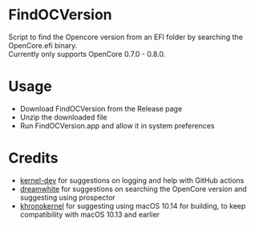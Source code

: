 # FindOCVersion
Script to find the Opencore version from an EFI folder by searching the OpenCore.efi binary.<br />
Currently only supports OpenCore 0.7.0 - 0.8.0.

# Usage
- Download FindOCVersion from the Release page
- Unzip the downloaded file
- Run FindOCVersion.app and allow it in system preferences

# Credits
- [kernel-dev](https://github.com/kernel-dev) for suggestions on logging and help with GitHub actions
- [dreamwhite](https://github.com/dreamwhite) for suggestions on searching the OpenCore version and suggesting using prospector
- [khronokernel](https://github.com/khronokernel) for suggesting using macOS 10.14 for building, to keep compatibility with macOS 10.13 and earlier
